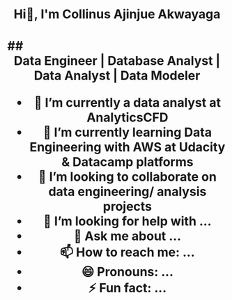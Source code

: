 <h1 align="center">Hi👋, I'm Collinus Ajinjue Akwayaga<h1/>
## <center>Data Engineer | Database Analyst | Data Analyst | Data Modeler<center/>

- 🔭 I’m currently a data analyst at AnalyticsCFD
- 🌱 I’m currently learning Data Engineering with AWS at Udacity & Datacamp platforms
- 👯 I’m looking to collaborate on data engineering/ analysis projects
- 🤔 I’m looking for help with ...
- 💬 Ask me about ...
- 📫 How to reach me: ...
- 😄 Pronouns: ...
- ⚡ Fun fact: ...

